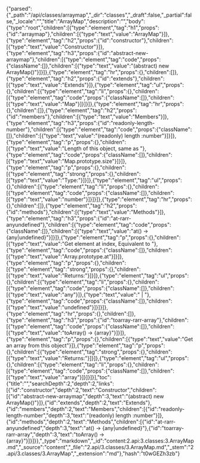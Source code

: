 {"parsed":{"_path":"/api/classes/arraymap","_dir":"classes","_draft":false,"_partial":false,"_locale":"","title":"ArrayMap","description":"","body":{"type":"root","children":[{"type":"element","tag":"h1","props":{"id":"arraymap"},"children":[{"type":"text","value":"ArrayMap"}]},{"type":"element","tag":"h2","props":{"id":"constructor"},"children":[{"type":"text","value":"Constructor"}]},{"type":"element","tag":"h3","props":{"id":"abstract-new-arraymap"},"children":[{"type":"element","tag":"code","props":{"className":[]},"children":[{"type":"text","value":"(abstract) new ArrayMap()"}]}]},{"type":"element","tag":"hr","props":{},"children":[]},{"type":"element","tag":"h2","props":{"id":"extends"},"children":[{"type":"text","value":"Extends"}]},{"type":"element","tag":"ul","props":{},"children":[{"type":"element","tag":"li","props":{},"children":[{"type":"element","tag":"code","props":{"className":[]},"children":[{"type":"text","value":"Map"}]}]}]},{"type":"element","tag":"hr","props":{},"children":[]},{"type":"element","tag":"h2","props":{"id":"members"},"children":[{"type":"text","value":"Members"}]},{"type":"element","tag":"h3","props":{"id":"readonly-length-number"},"children":[{"type":"element","tag":"code","props":{"className":[]},"children":[{"type":"text","value":"(readonly) length :number"}]}]},{"type":"element","tag":"p","props":{},"children":[{"type":"text","value":"Length of this object, same as "},{"type":"element","tag":"code","props":{"className":[]},"children":[{"type":"text","value":"Map.prototype.size"}]}]},{"type":"element","tag":"p","props":{},"children":[{"type":"element","tag":"strong","props":{},"children":[{"type":"text","value":"Type:"}]}]},{"type":"element","tag":"ul","props":{},"children":[{"type":"element","tag":"li","props":{},"children":[{"type":"element","tag":"code","props":{"className":[]},"children":[{"type":"text","value":"number"}]}]}]},{"type":"element","tag":"hr","props":{},"children":[]},{"type":"element","tag":"h2","props":{"id":"methods"},"children":[{"type":"text","value":"Methods"}]},{"type":"element","tag":"h3","props":{"id":"at-rarr-anyundefined"},"children":[{"type":"element","tag":"code","props":{"className":[]},"children":[{"type":"text","value":"at() &rarr; {any|undefined}"}]}]},{"type":"element","tag":"p","props":{},"children":[{"type":"text","value":"Get element at index, Equivalent to "},{"type":"element","tag":"code","props":{"className":[]},"children":[{"type":"text","value":"Array.prototype.at"}]}]},{"type":"element","tag":"p","props":{},"children":[{"type":"element","tag":"strong","props":{},"children":[{"type":"text","value":"Returns:"}]}]},{"type":"element","tag":"ul","props":{},"children":[{"type":"element","tag":"li","props":{},"children":[{"type":"element","tag":"code","props":{"className":[]},"children":[{"type":"text","value":"any"}]},{"type":"text","value":" | "},{"type":"element","tag":"code","props":{"className":[]},"children":[{"type":"text","value":"undefined"}]}]}]},{"type":"element","tag":"hr","props":{},"children":[]},{"type":"element","tag":"h3","props":{"id":"toarray-rarr-array"},"children":[{"type":"element","tag":"code","props":{"className":[]},"children":[{"type":"text","value":"toArray() &rarr; {array}"}]}]},{"type":"element","tag":"p","props":{},"children":[{"type":"text","value":"Get an array from this object"}]},{"type":"element","tag":"p","props":{},"children":[{"type":"element","tag":"strong","props":{},"children":[{"type":"text","value":"Returns:"}]}]},{"type":"element","tag":"ul","props":{},"children":[{"type":"element","tag":"li","props":{},"children":[{"type":"element","tag":"code","props":{"className":[]},"children":[{"type":"text","value":"array"}]}]}]}],"toc":{"title":"","searchDepth":2,"depth":2,"links":[{"id":"constructor","depth":2,"text":"Constructor","children":[{"id":"abstract-new-arraymap","depth":3,"text":"(abstract) new ArrayMap()"}]},{"id":"extends","depth":2,"text":"Extends"},{"id":"members","depth":2,"text":"Members","children":[{"id":"readonly-length-number","depth":3,"text":"(readonly) length :number"}]},{"id":"methods","depth":2,"text":"Methods","children":[{"id":"at-rarr-anyundefined","depth":3,"text":"at() &rarr; {any|undefined}"},{"id":"toarray-rarr-array","depth":3,"text":"toArray() &rarr; {array}"}]}]}},"_type":"markdown","_id":"content:2.api:3.classes:3.ArrayMap.md","_source":"content","_file":"2.api/3.classes/3.ArrayMap.md","_stem":"2.api/3.classes/3.ArrayMap","_extension":"md"},"hash":"t0wGEZh3zb"}